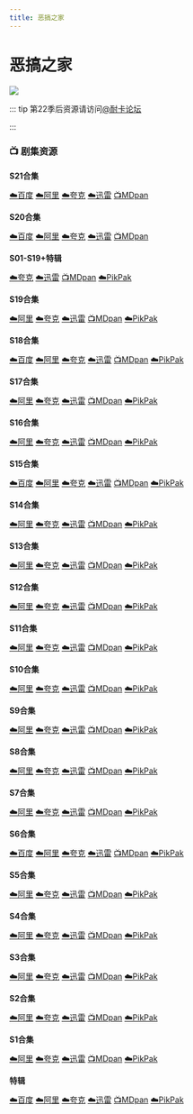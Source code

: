 ```yaml
---
title: 恶搞之家
---
```


# 恶搞之家
![](/assets/image/恶搞之家.jpg)

::: tip 
第22季后资源请访问[@耐卡论坛](https://mcar.vip/forum.php?mod=viewthread&tid=36705) 

:::

### **📺 剧集资源**

**S21合集** <Badge type="tip" text="小寒压制" />

[☁️百度](https://pan.baidu.com/s/1EAQ-GTmOa3NZP-qMkIaQ5g?pwd=tnkk)  [☁️阿里](https://www.alipan.com/s/6N9dFHEFnKZ)  [☁️夸克](https://pan.quark.cn/s/cfe87f23f4fe)  [☁️迅雷](https://pan.xunlei.com/s/VO7sBQXUTrZwkRDcX_unmEvYA1?pwd=2kpt#)  [📺MDpan](https://pan.mdsub.top/zh-CN/%E6%81%B6%E6%90%9E%E4%B9%8B%E5%AE%B6/) 

**S20合集** <Badge type="warning" text="漫迪MDsub" /> <Badge type="tip" text="通天塔字幕组" />

[☁️百度](https://pan.baidu.com/s/1rh0JWULUSj-wfrJcKc1pHw?pwd=wrs4)  [☁️阿里](https://www.alipan.com/s/xuhGVHL4wtN)  [☁️夸克](https://pan.quark.cn/s/12a5c4b69203)  [☁️迅雷](https://pan.xunlei.com/s/VO7sBZe19lzjn3eisyZ22Fd8A1?pwd=cx2s#)  [📺MDpan](https://pan.mdsub.top/zh-CN/%E6%81%B6%E6%90%9E%E4%B9%8B%E5%AE%B6/) 

**S01-S19+特辑** <Badge type="warning" text="漫迪MDsub" />

[☁️夸克](https://pan.quark.cn/s/421b8bbf27ff)  [☁️迅雷](https://pan.xunlei.com/s/VNnhFESmEAAr54C6qUJuZIAzA1?pwd=z247#)  [📺MDpan](https://pan.mdsub.top/zh-CN/%E6%81%B6%E6%90%9E%E4%B9%8B%E5%AE%B6/)  [☁️PikPak](https://mypikpak.com/s/VNmWR3dWPp2tU0AMeCpmubk1o1)

**S19合集** <Badge type="warning" text="漫迪MDsub" />

[☁️阿里](https://www.aliyundrive.com/s/r5PxnWXvTV7)  [☁️夸克](https://pan.quark.cn/s/421b8bbf27ff)  [☁️迅雷](https://pan.xunlei.com/s/VNnhF8e130F1o25d22UvIwXuA1?pwd=7azv#)  [📺MDpan](https://pan.mdsub.top/zh-CN/%E6%81%B6%E6%90%9E%E4%B9%8B%E5%AE%B6/)  [☁️PikPak](https://mypikpak.com/s/VNmWR3dWPp2tU0AMeCpmubk1o1)

**S18合集**  <Badge type="tip" text="章泽楠" />

[☁️百度](https://pan.baidu.com/s/1JyRQXvdaKnF49iaoWWYGYA?pwd=8cbf)  [☁️阿里](https://www.aliyundrive.com/s/gBLdxp5cvBw)  [☁️夸克](https://pan.quark.cn/s/421b8bbf27ff)  [☁️迅雷](https://pan.xunlei.com/s/VNnhFKfBCiFZHrMGnsFgCibAA1?pwd=yhqu#)  [📺MDpan](https://pan.mdsub.top/zh-CN/%E6%81%B6%E6%90%9E%E4%B9%8B%E5%AE%B6/)  [☁️PikPak](https://mypikpak.com/s/VNmWR3dWPp2tU0AMeCpmubk1o1)

**S17合集**  <Badge type="tip" text="章泽楠" /> <Badge type="tip" text="MaxPayen999" />

[☁️阿里](https://www.aliyundrive.com/s/SuFLNBZ5qK6)  [☁️夸克](https://pan.quark.cn/s/421b8bbf27ff)  [☁️迅雷](https://pan.xunlei.com/s/VNnhFOGRtf_M1XzF6gLTiqjVA1?pwd=mrwc#)  [📺MDpan](https://pan.mdsub.top/zh-CN/%E6%81%B6%E6%90%9E%E4%B9%8B%E5%AE%B6/)  [☁️PikPak](https://mypikpak.com/s/VNmWR3dWPp2tU0AMeCpmubk1o1)

**S16合集**  <Badge type="tip" text="子夜多巴胺" /> <Badge type="tip" text="MaxPayen999" /> <Badge type="tip" text="叮当波" /> <Badge type="tip" text="Roadhouse字幕组" />

[☁️阿里](https://www.aliyundrive.com/s/U2yySd6JXMw)  [☁️夸克](https://pan.quark.cn/s/421b8bbf27ff)  [☁️迅雷](https://pan.xunlei.com/s/VNnhFR_iVjMdZ09L4ok6rYtAA1?pwd=i7wv#)  [📺MDpan](https://pan.mdsub.top/zh-CN/%E6%81%B6%E6%90%9E%E4%B9%8B%E5%AE%B6/)  [☁️PikPak](https://mypikpak.com/s/VNmWR3dWPp2tU0AMeCpmubk1o1)

**S15合集**  <Badge type="tip" text="FamilyGuy贴吧字幕组" /> <Badge type="tip" text="MaxPayen999" />

[☁️百度](https://pan.baidu.com/s/1SOjk54i5GE5UscpbZdyh1A?pwd=dska)  [☁️阿里](https://www.aliyundrive.com/s/S6gahDPaccb)  [☁️夸克](https://pan.quark.cn/s/421b8bbf27ff)  [☁️迅雷](https://pan.xunlei.com/s/VNnhFV-d95sz6Xth82u_DznXA1?pwd=33jr#)  [📺MDpan](https://pan.mdsub.top/zh-CN/%E6%81%B6%E6%90%9E%E4%B9%8B%E5%AE%B6/)  [☁️PikPak](https://mypikpak.com/s/VNmWR3dWPp2tU0AMeCpmubk1o1)

**S14合集**  <Badge type="tip" text="FamilyGuy贴吧字幕组" />

[☁️阿里](https://www.aliyundrive.com/s/4QoAyQJ6VLF)  [☁️夸克](https://pan.quark.cn/s/421b8bbf27ff)  [☁️迅雷](https://pan.xunlei.com/s/VNnhFZ9ghvzwOUhb-xzwm2hzA1?pwd=vvh7#)  [📺MDpan](https://pan.mdsub.top/zh-CN/%E6%81%B6%E6%90%9E%E4%B9%8B%E5%AE%B6/)  [☁️PikPak](https://mypikpak.com/s/VNmWR3dWPp2tU0AMeCpmubk1o1)

**S13合集**  <Badge type="tip" text="FamilyGuy贴吧字幕组" />

[☁️阿里](https://www.aliyundrive.com/s/tS1yk7GZzbw)  [☁️夸克](https://pan.quark.cn/s/421b8bbf27ff)  [☁️迅雷](https://pan.xunlei.com/s/VNnhFbWcuZa9f1p7PuoM4xbOA1?pwd=qzkw#)  [📺MDpan](https://pan.mdsub.top/zh-CN/%E6%81%B6%E6%90%9E%E4%B9%8B%E5%AE%B6/)  [☁️PikPak](https://mypikpak.com/s/VNmWR3dWPp2tU0AMeCpmubk1o1)

**S12合集**  <Badge type="tip" text="FamilyGuy贴吧字幕组" />

[☁️阿里](https://www.aliyundrive.com/s/XmnQtppe94K)  [☁️夸克](https://pan.quark.cn/s/421b8bbf27ff)  [☁️迅雷](https://pan.xunlei.com/s/VNnhFgW7qQED-xeXOieLlaPJA1?pwd=in97#)  [📺MDpan](https://pan.mdsub.top/zh-CN/%E6%81%B6%E6%90%9E%E4%B9%8B%E5%AE%B6/)  [☁️PikPak](https://mypikpak.com/s/VNmWR3dWPp2tU0AMeCpmubk1o1)

**S11合集**  <Badge type="tip" text="FamilyGuy贴吧字幕组" />

[☁️阿里](https://www.aliyundrive.com/s/dDa13mG5JfK)  [☁️夸克](https://pan.quark.cn/s/421b8bbf27ff)  [☁️迅雷](https://pan.xunlei.com/s/VNnhFlKtODf49V87gagUAapFA1?pwd=wk3w#)  [📺MDpan](https://pan.mdsub.top/zh-CN/%E6%81%B6%E6%90%9E%E4%B9%8B%E5%AE%B6/)  [☁️PikPak](https://mypikpak.com/s/VNmWR3dWPp2tU0AMeCpmubk1o1)

**S10合集**  <Badge type="tip" text="FamilyGuy贴吧字幕组" />

[☁️阿里](https://www.aliyundrive.com/s/dAN8mfunq9x)  [☁️夸克](https://pan.quark.cn/s/421b8bbf27ff)  [☁️迅雷](https://pan.xunlei.com/s/VNnhFpNy_lZK1r2qLZH1-VZ1A1?pwd=xpqv#)  [📺MDpan](https://pan.mdsub.top/zh-CN/%E6%81%B6%E6%90%9E%E4%B9%8B%E5%AE%B6/)  [☁️PikPak](https://mypikpak.com/s/VNmWR3dWPp2tU0AMeCpmubk1o1)

**S9合集**  <Badge type="tip" text="FamilyGuy贴吧字幕组" />

[☁️阿里](https://www.aliyundrive.com/s/ekzF7TQP2HW)  [☁️夸克](https://pan.quark.cn/s/421b8bbf27ff)  [☁️迅雷](https://pan.xunlei.com/s/VNnhFtkAaboRDFSjtjXAasbnA1?pwd=bvy5#)  [📺MDpan](https://pan.mdsub.top/zh-CN/%E6%81%B6%E6%90%9E%E4%B9%8B%E5%AE%B6/)  [☁️PikPak](https://mypikpak.com/s/VNmWR3dWPp2tU0AMeCpmubk1o1)

**S8合集**  <Badge type="tip" text="南方公园贴吧字幕组" /> <Badge type="tip" text="FamilyGuy贴吧字幕组" /> <Badge type="tip" text="MaxPayen999" />

[☁️阿里](https://www.aliyundrive.com/s/XfbZKdBDGyG)  [☁️夸克](https://pan.quark.cn/s/421b8bbf27ff)  [☁️迅雷](https://pan.xunlei.com/s/VNnhFx9OqUd9zSr5Bh9vKdRrA1?pwd=mzan#)  [📺MDpan](https://pan.mdsub.top/zh-CN/%E6%81%B6%E6%90%9E%E4%B9%8B%E5%AE%B6/)  [☁️PikPak](https://mypikpak.com/s/VNmWR3dWPp2tU0AMeCpmubk1o1)

**S7合集**  <Badge type="tip" text="南方公园贴吧字幕组" /> <Badge type="tip" text="FamilyGuy贴吧字幕组" /> <Badge type="tip" text="MaxPayen999" />

[☁️阿里](https://www.aliyundrive.com/s/ZU4n5Tg4pZc)  [☁️夸克](https://pan.quark.cn/s/421b8bbf27ff)  [☁️迅雷](https://pan.xunlei.com/s/VNnhG-YcVIOJAHKixEcQpZshA1?pwd=5kcx#)  [📺MDpan](https://pan.mdsub.top/zh-CN/%E6%81%B6%E6%90%9E%E4%B9%8B%E5%AE%B6/)  [☁️PikPak](https://mypikpak.com/s/VNmWR3dWPp2tU0AMeCpmubk1o1)

**S6合集**  <Badge type="tip" text="南方公园贴吧字幕组" />

[☁️百度](https://pan.baidu.com/s/1sGrRi2rvuNv35EIdOMG4bw?pwd=7cpa) [☁️阿里](https://www.aliyundrive.com/s/8xHwX594aQi) [☁️夸克](https://pan.quark.cn/s/421b8bbf27ff) [☁️迅雷](https://pan.xunlei.com/s/VNnhG2iIRGbc2ARQHQ4_zF_PA1?pwd=muvi#) [📺MDpan](https://pan.mdsub.top/zh-CN/%E6%81%B6%E6%90%9E%E4%B9%8B%E5%AE%B6/) [☁️PikPak](https://mypikpak.com/s/VNmWR3dWPp2tU0AMeCpmubk1o1)

**S5合集**  <Badge type="tip" text="南方公园贴吧字幕组" />

[☁️阿里](https://www.aliyundrive.com/s/inqprUz8ySr) [☁️夸克](https://pan.quark.cn/s/421b8bbf27ff) [☁️迅雷](https://pan.xunlei.com/s/VNnhG6LE033Ge88FC4P3KqTNA1?pwd=9bsw#) [📺MDpan](https://pan.mdsub.top/zh-CN/%E6%81%B6%E6%90%9E%E4%B9%8B%E5%AE%B6/) [☁️PikPak](https://mypikpak.com/s/VNmWR3dWPp2tU0AMeCpmubk1o1)

**S4合集**  <Badge type="tip" text="FamilyGuy贴吧字幕组" />

[☁️阿里](https://www.aliyundrive.com/s/TcATHzkJUfk) [☁️夸克](https://pan.quark.cn/s/421b8bbf27ff) [☁️迅雷](https://pan.xunlei.com/s/VNnhGA5cpzp1Bs9wSfywwuJ-A1?pwd=2mje#) [📺MDpan](https://pan.mdsub.top/zh-CN/%E6%81%B6%E6%90%9E%E4%B9%8B%E5%AE%B6/) [☁️PikPak](https://mypikpak.com/s/VNmWR3dWPp2tU0AMeCpmubk1o1)

**S3合集**  <Badge type="tip" text="FamilyGuy贴吧字幕组" />

[☁️阿里](https://www.aliyundrive.com/s/xhqZXtaGFug) [☁️夸克](https://pan.quark.cn/s/421b8bbf27ff) [☁️迅雷](https://pan.xunlei.com/s/VNnhGDO6uY2Z7ce1NeZgkwQ0A1?pwd=79u2#) [📺MDpan](https://pan.mdsub.top/zh-CN/%E6%81%B6%E6%90%9E%E4%B9%8B%E5%AE%B6/) [☁️PikPak](https://mypikpak.com/s/VNmWR3dWPp2tU0AMeCpmubk1o1)

**S2合集**  <Badge type="tip" text="FamilyGuy贴吧字幕组" />

[☁️阿里](https://www.aliyundrive.com/s/zsLiyoEqbZU) [☁️夸克](https://pan.quark.cn/s/421b8bbf27ff) [☁️迅雷](https://pan.xunlei.com/s/VNnhGGlf_lZK1r2qLZH1-_8gA1?pwd=975m#) [📺MDpan](https://pan.mdsub.top/zh-CN/%E6%81%B6%E6%90%9E%E4%B9%8B%E5%AE%B6/) [☁️PikPak](https://mypikpak.com/s/VNmWR3dWPp2tU0AMeCpmubk1o1)

**S1合集**  <Badge type="tip" text="破烂熊乐园" />

[☁️阿里](https://www.aliyundrive.com/s/hsdreUCJEDB) [☁️夸克](https://pan.quark.cn/s/421b8bbf27ff) [☁️迅雷](https://pan.xunlei.com/s/VNnhGKDNjSaVuEAXXnU6kEz1A1?pwd=h6bd#) [📺MDpan](https://pan.mdsub.top/zh-CN/%E6%81%B6%E6%90%9E%E4%B9%8B%E5%AE%B6/) [☁️PikPak](https://mypikpak.com/s/VNmWR3dWPp2tU0AMeCpmubk1o1)

**特辑**  <Badge type="tip" text="FamilyGuy贴吧字幕组" />

[☁️百度](https://pan.baidu.com/s/1xlW9IZ7yQDVogkwiEtXMpw?pwd=npyu) [☁️阿里](https://www.aliyundrive.com/s/96r4HgdqYkR) [☁️夸克](https://pan.quark.cn/s/421b8bbf27ff) [☁️迅雷](https://pan.xunlei.com/s/VNnhF39_mkP7O8i9z1ArBdEnA1?pwd=5m5y#) [📺MDpan](https://pan.mdsub.top/zh-CN/%E6%81%B6%E6%90%9E%E4%B9%8B%E5%AE%B6/) [☁️PikPak](https://mypikpak.com/s/VNmWR3dWPp2tU0AMeCpmubk1o1)
